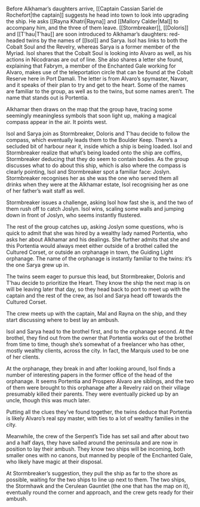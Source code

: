 Before Alkhamar’s daughters arrive, [[Captain Cassian Sariel de Rochefort|the captain]] suggests he head into town to look into upgrading the ship. He asks [[Rayna Khatri|Rayna]] and [[Mallory Calder|Mal]] to accompany him, and the three of them leave.
[[Stormbreaker]], [[Doloris]] and [[T'hau|T’hau]] are soon introduced to Alkhamar’s daughters: red-headed twins by the names of [[Isol]] and Sarya. Isol has links to both the Cobalt Soul and the Revelry, whereas Sarya is a former member of the Myriad. Isol shares that the Cobalt Soul is looking into Alvaro as well, as his actions in Nicodranas are out of line. She also shares a letter she found, explaining that Fabrym, a member of the Enchanted Gale working for Alvaro, makes use of the teleportation circle that can be found at the Cobalt Reserve here in Port Damali.
The letter is from Alvaro’s spymaster, Navarr, and it speaks of their plan to try and get to the heart. Some of the names are familiar to the group, as well as to the twins, but some names aren’t. The name that stands out is Portentia.

Alkhamar then draws on the map that the group have, tracing some seemingly meaningless symbols that soon light up, making a magical compass appear in the air. It points west.

Isol and Sarya join as Stormbreaker, Doloris and T’hau decide to follow the compass, which eventually leads them to the Boulder Keep. There’s a secluded bit of harbour near it, inside which a ship is being loaded. Isol and Stormbreaker realize that what’s being loaded onto the ship are coffins, Stormbreaker deducing that they do seem to contain bodies. 
As the group discusses what to do about this ship, which is also where the compass is clearly pointing, Isol and Stormbreaker spot a familiar face: Joslyn. Stormbreaker recognises her as she was the one who served them all drinks when they were at the Alkhamar estate, Isol recognising her as one of her father’s wait staff as well.

Stormbreaker issues a challenge, asking Isol how fast she is, and the two of them rush off to catch Joslyn. Isol wins, scaling some walls and jumping down in front of Joslyn, who seems instantly flustered.

The rest of the group catches up, asking Joslyn some questions, who is quick to admit that she was hired by a wealthy lady named Portentia, who asks her about Alkhamar and his dealings. She further admits that she and this Portentia would always meet either outside of a brothel called the Cultured Corset, or outside an orphanage in town, the Guiding Light orphanage. The name of the orphanage is instantly familiar to the twins: it’s the one Sarya grew up in.  

The twins seem eager to pursue this lead, but Stormbreaker, Doloris and T’hau decide to prioritize the Heart. They know the ship the next map is on will be leaving later that day, so they head back to port to meet up with the captain and the rest of the crew, as Isol and Sarya head off towards the Cultured Corset. 

The crew meets up with the captain, Mal and Rayna on the ship, and they start discussing where to best lay an ambush.

Isol and Sarya head to the brothel first, and to the orphanage second. At the brothel, they find out from the owner that Portentia works out of the brothel from time to time, though she’s somewhat of a freelancer who has other, mostly wealthy clients, across the city. In fact, the Marquis used to be one of her clients.

At the orphanage, they break in and after looking around, Isol finds a number of interesting papers in the former office of the head of the orphanage. It seems Portentia and Prospero Alvaro are siblings, and the two of them were brought to this orphanage after a Revelry raid on their village presumably killed their parents. They were eventually picked up by an uncle, though this was much later.

Putting all the clues they’ve found together, the twins deduce that Portentia is likely Alvaro’s real spy master, with ties to a lot of wealthy families in the city. 

Meanwhile, the crew of the Serpent’s Tide has set sail and after about two and a half days, they have sailed around the peninsula and are now in position to lay their ambush. They know two ships will be incoming, both smaller ones with no canons, but manned by people of the Enchanted Gale, who likely have magic at their disposal. 

At Stormbreaker’s suggestion, they pull the ship as far to the shore as possible, waiting for the two ships to line up next to them. The two ships, the Stormhawk and the Cerulean Gauntlet (the one that has the map on it), eventually round the corner and approach, and the crew gets ready for their ambush. 

